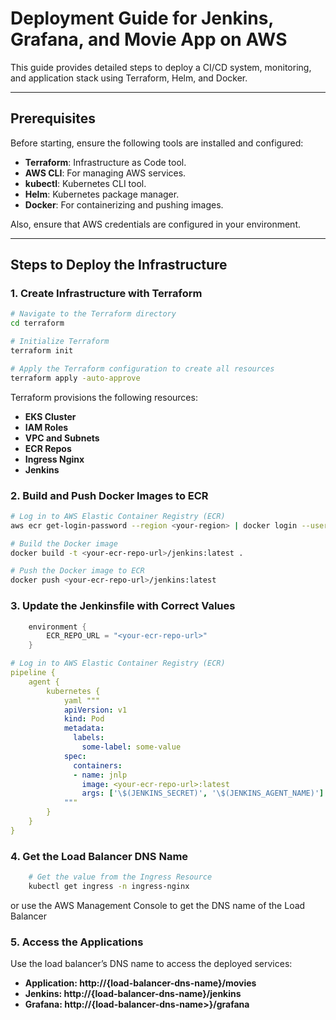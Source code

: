# Deployment Guide for Jenkins, Grafana, and Movie App on AWS

This guide provides detailed steps to deploy a CI/CD system, monitoring, and application stack using Terraform, Helm, and Docker.

---

## Prerequisites

Before starting, ensure the following tools are installed and configured:

- **Terraform**: Infrastructure as Code tool.
- **AWS CLI**: For managing AWS services.
- **kubectl**: Kubernetes CLI tool.
- **Helm**: Kubernetes package manager.
- **Docker**: For containerizing and pushing images.

Also, ensure that AWS credentials are configured in your environment.

---

## Steps to Deploy the Infrastructure

### 1. Create Infrastructure with Terraform

```bash
# Navigate to the Terraform directory
cd terraform

# Initialize Terraform
terraform init

# Apply the Terraform configuration to create all resources
terraform apply -auto-approve
```
Terraform provisions the following resources:
- **EKS Cluster**
- **IAM Roles**
- **VPC and Subnets**
- **ECR Repos**
- **Ingress Nginx**
- **Jenkins**

### 2. Build and Push Docker Images to ECR
```bash
# Log in to AWS Elastic Container Registry (ECR)
aws ecr get-login-password --region <your-region> | docker login --username AWS --password-stdin <your-account-id>.dkr.ecr.<your-region>.amazonaws.com

# Build the Docker image
docker build -t <your-ecr-repo-url>/jenkins:latest .

# Push the Docker image to ECR
docker push <your-ecr-repo-url>/jenkins:latest
```

### 3. Update the Jenkinsfile with Correct Values
```groovy
    environment {
        ECR_REPO_URL = "<your-ecr-repo-url>"
    }
```

```yaml
# Log in to AWS Elastic Container Registry (ECR)
pipeline {
    agent {
        kubernetes {
            yaml """
            apiVersion: v1
            kind: Pod
            metadata:
              labels:
                some-label: some-value
            spec:
              containers:
              - name: jnlp
                image: <your-ecr-repo-url>:latest
                args: ['\$(JENKINS_SECRET)', '\$(JENKINS_AGENT_NAME)']
            """
        }
    }
}
```

### 4. Get the Load Balancer DNS Name
```bash
    # Get the value from the Ingress Resource
    kubectl get ingress -n ingress-nginx
```

or use the AWS Management Console to get the DNS name of the Load Balancer

### 5. Access the Applications
Use the load balancer’s DNS name to access the deployed services:
-	**Application: http://{load-balancer-dns-name}/movies**
-	**Jenkins: http://{load-balancer-dns-name}/jenkins**
-	**Grafana: http://{load-balancer-dns-name>}/grafana**